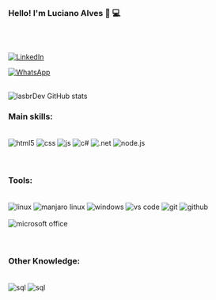 ### Hello! I'm Luciano Alves 🤙 💻

<br/>
<br/>

[![LinkedIn](https://img.shields.io/badge/LinkedIn-0077B5?style=for-the-badge&logo=linkedin&logoColor=white)](https://www.linkedin.com/in/lasbrdev/)

[![WhatsApp](https://img.shields.io/badge/WhatsApp-25D366?style=for-the-badge&logo=whatsapp&logoColor=white)](https://contate.me/5513997445563)<br/><br/>

![lasbrDev GitHub stats](https://github-readme-stats.vercel.app/api?username=lasbrDev&show_icons=true&theme=dracula)

### Main skills:

<div style="display: inline-block"><br/>

  <img align="center" alt="html5" src="https://img.shields.io/badge/HTML5-E34F26?style=for-the-badge&logo=html5&logoColor=white"/>
  <img align="center" alt="css" src="https://img.shields.io/badge/CSS3-1572B6?style=for-the-badge&logo=css3&logoColor=white"/>
  <img align="center" alt="js" src="https://img.shields.io/badge/JavaScript-F7DF1E?style=for-the-badge&logo=javascript&logoColor=black"/>
  <img align="center" alt="c#" src="https://img.shields.io/badge/C%23-239120?style=for-the-badge&logo=c-sharp&logoColor=white"/>
  <img align="center" alt=".net" src="https://img.shields.io/badge/.NET-5C2D91?style=for-the-badge&logo=.net&logoColor=white"/>
  <img align="center" alt="node.js" src="https://img.shields.io/badge/Node.js-43853D?style=for-the-badge&logo=node.js&logoColor=white"/>

</div> <br /><br /><br />

### Tools:

<div style="display:inline-block"><br />

  <img align="center" alt="linux" src="	 https://img.shields.io/badge/Linux-FCC624?style=for-the-badge&logo=linux&logoColor=black"/>
  <img align="center" alt="manjaro linux" src="	 https://img.shields.io/badge/manjaro-35BF5C?style=for-the-badge&logo=manjaro&logoColor=white"/>
  <img align="center" alt="windows" src="	 https://img.shields.io/badge/Windows-0078D6?style=for-the-badge&logo=windows&logoColor=white"/>
  <img align="center" alt="vs code" src="	 https://img.shields.io/badge/Visual_Studio_Code-0078D4?style=for-the-badge&logo=visual%20studio%20code&logoColor=white"/>
  <img align="center" alt="git" src="	 https://img.shields.io/badge/GIT-E44C30?style=for-the-badge&logo=git&logoColor=white"/>
  <img align="center" alt="github" src="	 https://img.shields.io/badge/GitHub-100000?style=for-the-badge&logo=github&logoColor=white"/><br /><br />
  <img align="center" alt="microsoft office" src="	 https://img.shields.io/badge/Microsoft_Office-D83B01?style=for-the-badge&logo=microsoft-office&logoColor=white"/>

</div><br /><br /><br />

### Other Knowledge:

<div style="display: inline-block"><br />

<img  align="center" alt="sql" src="	https://img.shields.io/badge/MySQL-005C84?style=for-the-badge&logo=mysql&logoColor=white"/>
<img  align="center" alt="sql" src="	https://img.shields.io/badge/MongoDB-4EA94B?style=for-the-badge&logo=mongodb&logoColor=white"/> <br/><br/>

</div>

